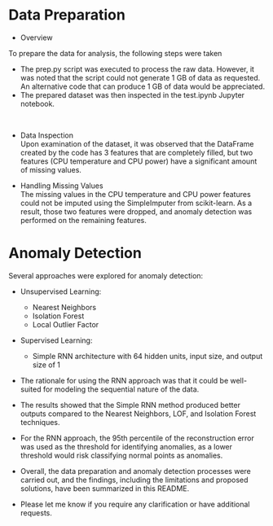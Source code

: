 # Data Preparation
- Overview<br>
        
To prepare the data for analysis, the following steps were taken

- The prep.py script was executed to process the raw data. However, it was noted that the script could not generate 1 GB of data as requested. An alternative code that can produce 1 GB of data would be appreciated.
- The prepared dataset was then inspected in the test.ipynb Jupyter notebook.
<br>
    
- Data Inspection<br>
        Upon examination of the dataset, it was observed that the DataFrame created by the code has 3 features that are completely filled, but two features (CPU temperature and CPU power) have a significant amount of missing values.<br>
    
- Handling Missing Values<br>
        The missing values in the CPU temperature and CPU power features could not be imputed using the SimpleImputer from scikit-learn. As a result, those two features were dropped, and anomaly detection was performed on the remaining features.<br>

# Anomaly Detection
Several approaches were explored for anomaly detection:

- Unsupervised Learning:

    - Nearest Neighbors
    - Isolation Forest
    - Local Outlier Factor


- Supervised Learning:

    - Simple RNN architecture with 64 hidden units, input size, and output size of 1



- The rationale for using the RNN approach was that it could be well-suited for modeling the sequential nature of the data.
- The results showed that the Simple RNN method produced better outputs compared to the Nearest Neighbors, LOF, and Isolation Forest techniques.
- For the RNN approach, the 95th percentile of the reconstruction error was used as the threshold for identifying anomalies, as a lower threshold would risk classifying normal points as anomalies.
- Overall, the data preparation and anomaly detection processes were carried out, and the findings, including the limitations and proposed solutions, have been summarized in this README.
- Please let me know if you require any clarification or have additional requests.